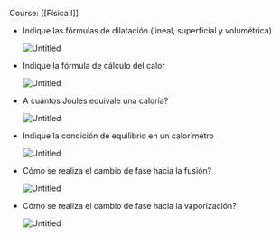Course: [[Física I]]

- Indique las fórmulas de dilatación (lineal, superficial y volumétrica)
    
    ![Untitled](Images/Termometría%20y%20Calorimetría/Untitled.png)
    
- Indique la fórmula de cálculo del calor
    
    ![Untitled](Images/Termometría%20y%20Calorimetría/Untitled%201.png)
    
- A cuántos Joules equivale una caloría?
    
    ![Untitled](Images/Termometría%20y%20Calorimetría/Untitled%202.png)
    
- Indique la condición de equilibrio en un calorímetro
    
    ![Untitled](Images/Termometría%20y%20Calorimetría/Untitled%203.png)
    
- Cómo se realiza el cambio de fase hacia la fusión?
    
    ![Untitled](Images/Termometría%20y%20Calorimetría/Untitled%204.png)
    
- Cómo se realiza el cambio de fase hacia la vaporización?
    
    ![Untitled](Images/Termometría%20y%20Calorimetría/Untitled%205.png)